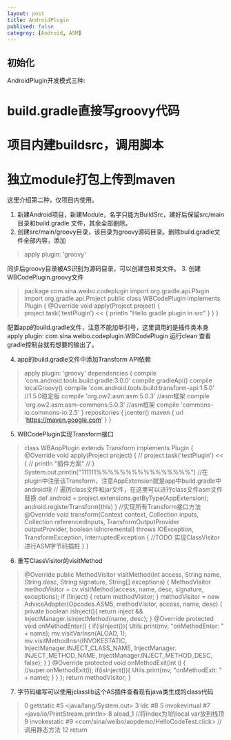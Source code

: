 ```yaml
---
layout: post
title: AndroidPlugin
publised: false
categroy: [Android, ASM]
---
```


## 初始化
AndroidPlugin开发模式三种:
# build.gradle直接写groovy代码
# 项目内建buildsrc，调用脚本
# 独立module打包上传到maven
这里介绍第二种，仅项目内使用。
1. 新建Android项目，新建Module，名字只能为BuildSrc，建好后保留src/main目录和build.gradle
文件，其余全部删除。
2. 创建src/main/groovy目录，该目录为groovy源码目录。删除build.gradle文件全部内容，添加
  >apply plugin: 'groovy'

同步后groovy目录被AS识别为源码目录，可以创建包和类文件。
3. 创建WBCodePlugin.groovy文件
>package com.sina.weibo.codeplugin
import org.gradle.api.Plugin
import org.gradle.api.Project
public class WBCodePlugin implements Plugin<Project> {
    @Override
    void apply(Project project) {
        project.task('testPlugin') << {
            println "Hello gradle plugin in src"
        }
    }
}

配置app的build.gradle文件，注意不能加单引号，这里调用的是插件类本身
apply plugin: com.sina.weibo.codeplugin.WBCodePlugin
运行clean 查看gradle控制台就有想要的输出了。

4. app的build.gradle文件中添加Transform API依赖
>apply plugin: 'groovy'
dependencies {
    compile 'com.android.tools.build:gradle:3.0.0'
    compile gradleApi()
    compile localGroovy()
    compile 'com.android.tools.build:transform-api:1.5.0' //1.5.0稳定版
    compile 'org.ow2.asm:asm:5.0.3' //asm框架
    compile 'org.ow2.asm:asm-commons:5.0.3' //asm框架
    compile 'commons-io:commons-io:2.5'
}
repositories {
    jcenter()
    maven { url 'https://maven.google.com' }
}

5. WBCodePlugin实现Transform接口
>class WBAopPlugin extends Transform implements Plugin<Project> {
    @Override
    void apply(Project project) {
//        project.task('testPlugin') << {
//            println "插件方案"
//        }
        System.out.println("111111%%%%%%%%%%%%%%%%")
//在plugin中注册该Transform，注意AppExtension就是app中build.gradle中android块
//        遍历class文件和jar文件，在这里可以进行class文件asm文件替换
        def android = project.extensions.getByType(AppExtension);
        android.registerTransform(this)
    }
    //实现所有Transform接口方法
    @Override
    void transform(Context context, Collection<TransformInput> inputs, Collection<TransformInput>
            referencedInputs, TransformOutputProvider outputProvider, boolean isIncremental) throws
            IOException, TransformException, InterruptedException {
            //TODO 实现ClassVisitor进行ASM字节码插桩
            }
  }

6. 重写ClassVisitor的visitMethod
>@Override
    public MethodVisitor visitMethod(int access, String name, String desc, String signature,
                                     String[] exceptions) {
        MethodVisitor methodVisitor = cv.visitMethod(access, name, desc, signature, exceptions);
        if (!inject) {
            return methodVisitor;
        }
        methodVisitor = new AdviceAdapter(Opcodes.ASM5, methodVisitor, access, name, desc) {
            private boolean isInject(){
                return inject && InjectManager.isInjectMethod(name, desc);
            }
            @Override
            protected void onMethodEnter() {
                if(isInject()){
                    Utils.print(mv, "onMethodEnter: " + name);
                    mv.visitVarInsn(ALOAD, 1);
                    mv.visitMethodInsn(INVOKESTATIC, InjectManager.INJECT_CLASS_NAME, InjectManager.
                                    INJECT_METHOD_NAME, InjectManager.INJECT_METHOD_DESC, false);
                }
            }
            @Override
            protected void onMethodExit(int i) {
                //super.onMethodExit(i);
                if(isInject()){
                    Utils.print(mv, "onMethodExit: " + name);
                }
            }
        };
        return methodVisitor;
    }

7. 字节码编写可以使用jclasslib这个AS插件查看现有java类生成的class代码
> 0 getstatic #5 <java/lang/System.out>
 3 ldc #8 <start HelloWorld.java onClick>
 5 invokevirtual #7 <java/io/PrintStream.println>
 8 aload_1 //将index为1的local var放到栈顶
 9 invokestatic #9 <com/sina/weibo/aopdemo/HelloCodeTest.click> //调用静态方法
12 return
